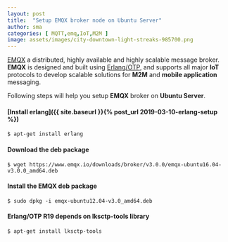 ```yaml
---
layout: post
title:  "Setup EMQX broker node on Ubuntu Server"
author: sma
categories: [ MQTT,emq,IoT,M2M ]
image: assets/images/city-downtown-light-streaks-985700.png
---
```


[EMQX](https://www.emqx.io/) a distributed, highly available and highly scalable message broker. **EMQX** is designed and built using [Erlang/OTP](https://github.com/erlang/otp), and supports all major **IoT** protocols to develop scalable solutions for **M2M** and **mobile application** messaging.

Following steps will help you setup **EMQX** broker on **Ubuntu Server**.

#### [Install erlang]({{ site.baseurl }}{% post_url 2019-03-10-erlang-setup %})

```
$ apt-get install erlang
```

#### Download the deb package

```
$ wget https://www.emqx.io/downloads/broker/v3.0.0/emqx-ubuntu16.04-v3.0.0_amd64.deb
```


#### Install the EMQX deb package

```
$ sudo dpkg -i emqx-ubuntu12.04-v3.0_amd64.deb
```


#### Erlang/OTP R19 depends on lksctp-tools library

```
$ apt-get install lksctp-tools
```
